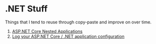 # .NET Stuff

Things that I tend to reuse through copy-paste and improve on over time.

1. [ASP.NET Core Nested Applications](AspNetCoreNestedApps)
1. [Log your ASP.NET Core / .NET application configuration](LogTheConfig)
